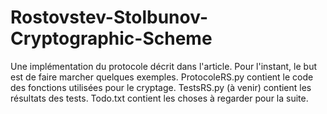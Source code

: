 # Rostovstev-Stolbunov-Cryptographic-Scheme
Une implémentation du protocole décrit dans l'article. Pour l'instant, le but est de faire marcher quelques exemples.
ProtocoleRS.py contient le code des fonctions utilisées pour le cryptage.
TestsRS.py (à venir) contient les résultats des tests.
Todo.txt contient les choses à regarder pour la suite.
